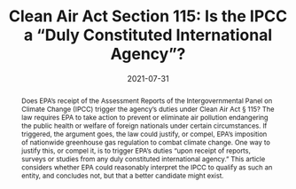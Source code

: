 ---
title: "Clean Air Act Section 115: Is the IPCC a “Duly Constituted International Agency”?"
date: 2021-07-31
publishDate: 2021-07-31T00:00:00Z
authors: ["Adam Orford"]
publication_types: ["2"]
featured: true
publication: "34 *Georgetown Envt. L. Rev.* 215"
url_pdf: "https://digitalcommons.law.uga.edu/cgi/viewcontent.cgi?article=2545&context=fac_artchop"

abstract: "Does EPA’s receipt of the Assessment Reports of the Intergovernmental Panel on Climate Change (IPCC) trigger the agency’s duties under Clean Air Act § 115? The law requires EPA to take action to prevent or eliminate air pollution endangering the public health or welfare of foreign nationals under certain circumstances. If triggered, the argument goes, the law could justify, or compel, EPA’s imposition of nationwide greenhouse gas regulation to combat climate change. One way to justify this, or compel it, is to trigger EPA’s duties “upon receipt of reports, surveys or studies from any duly constituted international agency.” This article considers whether EPA could reasonably interpret the IPCC to qualify as such an entity, and concludes not, but that a better candidate might exist."
---